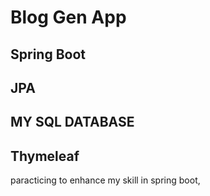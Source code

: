 # Blog Gen App 
## Spring Boot
## JPA
## MY SQL DATABASE
## Thymeleaf

paracticing to enhance my skill in spring boot, 
